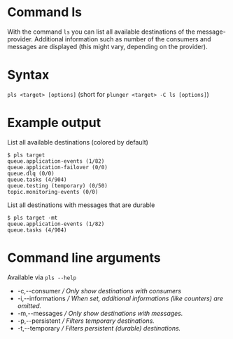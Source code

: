 # Command ls
With the command `ls` you can list all available destinations of the message-provider. Additional information such as number of the consumers and messages are displayed (this might vary, depending on the provider).

# Syntax
`pls <target> [options]`
(short for `plunger <target> -C ls [options]`)

# Example output

List all available destinations (colored by default)

    $ pls target
    queue.application-events (1/82)
    queue.application-failover (0/0)
    queue.dlq (0/0)
    queue.tasks (4/904)
    queue.testing (temporary) (0/50)
    topic.monitoring-events (0/0)

List all destinations with messages that are durable

    $ pls target -mt
    queue.application-events (1/82)
    queue.tasks (4/904)


# Command line arguments
Available via `pls --help`

* -c,--consumer  _/ Only show destinations with consumers_
* -i,--informations  _/ When set, additional informations (like counters) are omitted._
* -m,--messages  _/ Only show destinations with messages._
* -p,--persistent  _/ Filters temporary destinations._
* -t,--temporary  _/ Filters persistent (durable) destinations._
